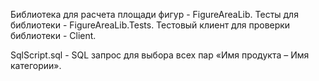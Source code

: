 Библиотека для расчета площади фигур - FigureAreaLib.
Тесты для библиотеки - FigureAreaLib.Tests.
Тестовый клиент для проверки библиотеки - Client.

SqlScript.sql - SQL запрос для выбора всех пар «Имя продукта – Имя категории».
